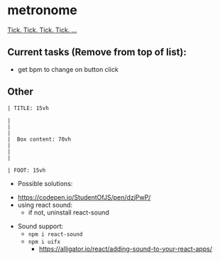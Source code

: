 # metronome

[Tick. Tick. Tick. Tick. ...](https://meganpaffrath.github.io/metronome/dist/)


## Current tasks (Remove from top of list):
* get bpm to change on button click


## Other


```
| TITLE: 15vh

|
|
|
|  Box content: 70vh
|
|
|

| FOOT: 15vh
```

* Possible solutions:
- https://codepen.io/StudentOfJS/pen/dzjPwP/
- using react sound:
  * if not, uninstall react-sound

* Sound support:
  * `npm i react-sound`
  * `npm i uifx`
    * https://alligator.io/react/adding-sound-to-your-react-apps/
